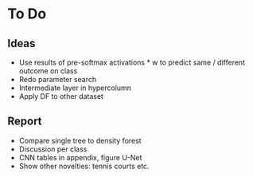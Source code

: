 # To Do

## Ideas
- Use results of pre-softmax activations * w to predict same / different outcome on class
- Redo parameter search
- Intermediate layer in hypercolumn
- Apply DF to other dataset

## Report
- Compare single tree to density forest
- Discussion per class
- CNN tables in appendix, figure U-Net
- Show other novelties: tennis courts etc.
